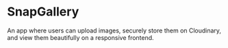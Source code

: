 # SnapGallery
An app where users can upload images, securely store them on Cloudinary, and view them beautifully on a responsive frontend.
